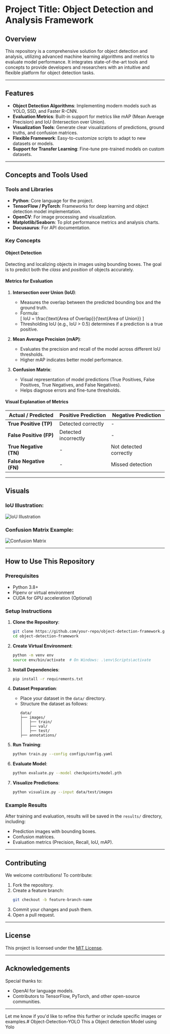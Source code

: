 # Project Title: **Object Detection and Analysis Framework**

## Overview
This repository is a comprehensive solution for object detection and analysis, utilizing advanced machine learning algorithms and metrics to evaluate model performance. It integrates state-of-the-art tools and concepts to provide developers and researchers with an intuitive and flexible platform for object detection tasks.

---

## Features
- **Object Detection Algorithms**: Implementing modern models such as YOLO, SSD, and Faster R-CNN.
- **Evaluation Metrics**: Built-in support for metrics like mAP (Mean Average Precision) and IoU (Intersection over Union).
- **Visualization Tools**: Generate clear visualizations of predictions, ground truths, and confusion matrices.
- **Flexible Framework**: Easy-to-customize scripts to adapt to new datasets or models.
- **Support for Transfer Learning**: Fine-tune pre-trained models on custom datasets.

---

## Concepts and Tools Used

### Tools and Libraries
- **Python**: Core language for the project.
- **TensorFlow / PyTorch**: Frameworks for deep learning and object detection model implementation.
- **OpenCV**: For image processing and visualization.
- **Matplotlib/Seaborn**: To plot performance metrics and analysis charts.
- **Docusaurus**: For API documentation.

### Key Concepts
#### Object Detection
Detecting and localizing objects in images using bounding boxes. The goal is to predict both the *class* and *position* of objects accurately.

#### Metrics for Evaluation
1. **Intersection over Union (IoU)**:
   - Measures the overlap between the predicted bounding box and the ground truth.
   - Formula:  
     \[
     IoU = \frac{\text{Area of Overlap}}{\text{Area of Union}}
     \]
   - Thresholding IoU (e.g., IoU > 0.5) determines if a prediction is a true positive.

2. **Mean Average Precision (mAP)**:
   - Evaluates the precision and recall of the model across different IoU thresholds.
   - Higher mAP indicates better model performance.

3. **Confusion Matrix**:
   - Visual representation of model predictions (True Positives, False Positives, True Negatives, and False Negatives).
   - Helps diagnose errors and fine-tune thresholds.

#### Visual Explanation of Metrics

| Actual / Predicted | Positive Prediction | Negative Prediction |
|---------------------|----------------------|----------------------|
| **True Positive (TP)** | Detected correctly | - |
| **False Positive (FP)** | Detected incorrectly | - |
| **True Negative (TN)** | - | Not detected correctly |
| **False Negative (FN)** | - | Missed detection |

---

## Visuals

### IoU Illustration:
![IoU Illustration](<INSERT_LINK_OR_PATH_TO_IMAGE>)

### Confusion Matrix Example:
![Confusion Matrix](<INSERT_LINK_OR_PATH_TO_IMAGE>)

---

## How to Use This Repository

### Prerequisites
- Python 3.8+
- Pipenv or virtual environment
- CUDA for GPU acceleration (Optional)

### Setup Instructions
1. **Clone the Repository**:
   ```bash
   git clone https://github.com/your-repo/object-detection-framework.git
   cd object-detection-framework
   ```

2. **Create Virtual Environment**:
   ```bash
   python -m venv env
   source env/bin/activate  # On Windows: .\env\Scripts\activate
   ```

3. **Install Dependencies**:
   ```bash
   pip install -r requirements.txt
   ```

4. **Dataset Preparation**:
   - Place your dataset in the `data/` directory.
   - Structure the dataset as follows:
     ```
     data/
     ├── images/
     │   ├── train/
     │   ├── val/
     │   ├── test/
     ├── annotations/
     ```

5. **Run Training**:
   ```bash
   python train.py --config configs/config.yaml
   ```

6. **Evaluate Model**:
   ```bash
   python evaluate.py --model checkpoints/model.pth
   ```

7. **Visualize Predictions**:
   ```bash
   python visualize.py --input data/test/images
   ```

### Example Results
After training and evaluation, results will be saved in the `results/` directory, including:
- Prediction images with bounding boxes.
- Confusion matrices.
- Evaluation metrics (Precision, Recall, IoU, mAP).

---

## Contributing
We welcome contributions! To contribute:
1. Fork the repository.
2. Create a feature branch:
   ```bash
   git checkout -b feature-branch-name
   ```
3. Commit your changes and push them.
4. Open a pull request.

---

## License
This project is licensed under the [MIT License](LICENSE).

---

## Acknowledgements
Special thanks to:
- OpenAI for language models.
- Contributors to TensorFlow, PyTorch, and other open-source communities.

---

Let me know if you'd like to refine this further or include specific images or examples.# Object-Detection-YOLO
This a Object detection Model using Yolo
